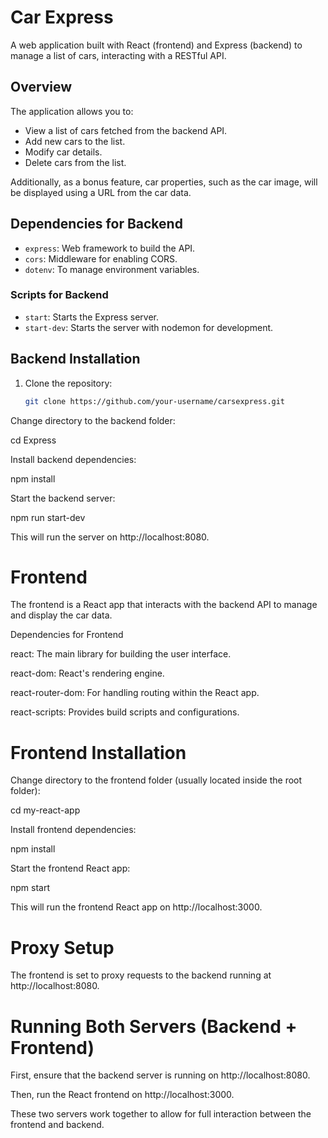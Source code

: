 # Car Express

A web application built with React (frontend) and Express (backend) to manage a list of cars, interacting with a RESTful API.

## Overview

The application allows you to:

- View a list of cars fetched from the backend API.
- Add new cars to the list.
- Modify car details.
- Delete cars from the list.

Additionally, as a bonus feature, car properties, such as the car image, will be displayed using a URL from the car data.

## Dependencies for Backend

- `express`: Web framework to build the API.
- `cors`: Middleware for enabling CORS.
- `dotenv`: To manage environment variables.

### Scripts for Backend

- `start`: Starts the Express server.
- `start-dev`: Starts the server with nodemon for development.

## Backend Installation

1. Clone the repository:

   ```bash
   git clone https://github.com/your-username/carsexpress.git
   
Change directory to the backend folder:

cd Express

Install backend dependencies:

npm install

Start the backend server:

npm run start-dev

This will run the server on http://localhost:8080.

# Frontend

The frontend is a React app that interacts with the backend API to manage and display the car data.

Dependencies for Frontend

react: The main library for building the user interface.

react-dom: React's rendering engine.

react-router-dom: For handling routing within the React app.

react-scripts: Provides build scripts and configurations.

# Frontend Installation

Change directory to the frontend folder (usually located inside the root folder):

cd my-react-app

Install frontend dependencies:

npm install

Start the frontend React app:

npm start

This will run the frontend React app on http://localhost:3000.

# Proxy Setup

The frontend is set to proxy requests to the backend running at http://localhost:8080.

# Running Both Servers (Backend + Frontend)

First, ensure that the backend server is running on http://localhost:8080.

Then, run the React frontend on http://localhost:3000.

These two servers work together to allow for full interaction between the frontend and backend.
